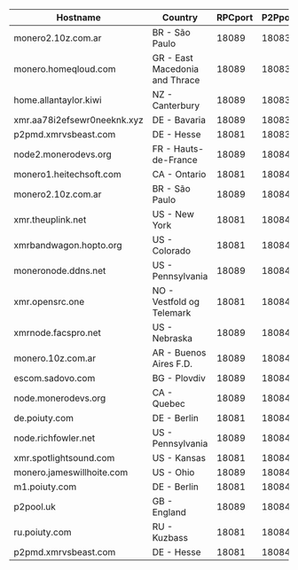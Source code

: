 Hostname | Country | RPCport | P2Pport
--- | --- | --- | ---
monero2.10z.com.ar | BR - São Paulo | 18089 | 18083
monero.homeqloud.com | GR - East Macedonia and Thrace | 18089 | 18083
home.allantaylor.kiwi | NZ - Canterbury | 18089 | 18083
xmr.aa78i2efsewr0neeknk.xyz | DE - Bavaria | 18089 | 18083
p2pmd.xmrvsbeast.com | DE - Hesse | 18081 | 18083
node2.monerodevs.org | FR - Hauts-de-France | 18089 | 18084
monero1.heitechsoft.com | CA - Ontario | 18081 | 18084
monero2.10z.com.ar | BR - São Paulo | 18089 | 18084
xmr.theuplink.net | US - New York | 18081 | 18084
xmrbandwagon.hopto.org | US - Colorado | 18081 | 18084
moneronode.ddns.net | US - Pennsylvania | 18089 | 18084
xmr.opensrc.one | NO - Vestfold og Telemark | 18081 | 18084
xmrnode.facspro.net | US - Nebraska | 18089 | 18084
monero.10z.com.ar | AR - Buenos Aires F.D. | 18089 | 18084
escom.sadovo.com | BG - Plovdiv | 18089 | 18084
node.monerodevs.org | CA - Quebec | 18089 | 18084
de.poiuty.com | DE - Berlin | 18081 | 18084
node.richfowler.net | US - Pennsylvania | 18089 | 18084
xmr.spotlightsound.com | US - Kansas | 18081 | 18084
monero.jameswillhoite.com | US - Ohio | 18089 | 18084
m1.poiuty.com | DE - Berlin | 18081 | 18084
p2pool.uk | GB - England | 18089 | 18084
ru.poiuty.com | RU - Kuzbass | 18081 | 18084
p2pmd.xmrvsbeast.com | DE - Hesse | 18081 | 18084
